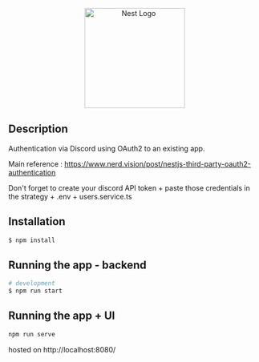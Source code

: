 <p align="center">
  <a href="http://nestjs.com/" target="blank"><img src="https://nestjs.com/img/logo-small.svg" width="200" alt="Nest Logo" /></a>
</p>

[circleci-image]: https://img.shields.io/circleci/build/github/nestjs/nest/master?token=abc123def456
[circleci-url]: https://circleci.com/gh/nestjs/nest

## Description

Authentication via Discord using OAuth2 to an existing app.

Main reference :
https://www.nerd.vision/post/nestjs-third-party-oauth2-authentication

Don't forget to create your discord API token + paste those credentials in the strategy + .env + users.service.ts

## Installation

```bash
$ npm install
```

## Running the app - backend

```bash
# development
$ npm run start
```

## Running the app + UI
```bash
npm run serve
```
hosted on http://localhost:8080/
